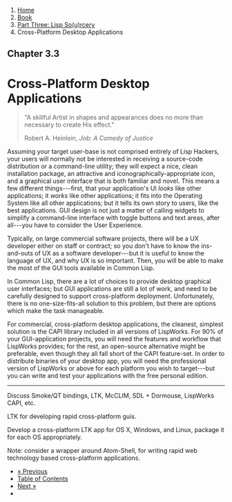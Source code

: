 <ol class="breadcrumb">
  <li><a href="/">Home</a></li>
  <li><a href="/book/">Book</a></li>
  <li><a href="/book/3-0-0-overview/">Part Three: Lisp So(u)rcery</a></li>
  <li class="active">Cross-Platform Desktop Applications</li>
</ol>

## Chapter 3.3

# Cross-Platform Desktop Applications

> "A skillful Artist in shapes and appearances does no more than necessary to create His effect."
> <footer>Robert A. Heinlein, <em>Job: A Comedy of Justice</em></footer>

Assuming your target user-base is not comprised entirely of Lisp Hackers, your users will normally not be interested in receiving a source-code distribution or a command-line utility; they will expect a nice, clean installation package, an attractive and iconographically-appropriate icon, and a graphical user interface that is both familiar and novel.  This means a few different things---first, that your application's UI *looks* like other applications; it *works* like other applications; it fits into the Operating System like all other applications; but it tells its own story to users, like the best applications.  GUI design is not just a matter of calling widgets to simplify a command-line interface with toggle buttons and text areas, after all---you have to consider the User Experience.

Typically, on large commercial software projects, there will be a UX developer either on staff or contract; so you don't have to know the ins-and-outs of UX as a software developer---but it is useful to know the language of UX, and why UX is so important.  Then, you will be able to make the most of the GUI tools available in Common Lisp.

In Common Lisp, there are a lot of choices to provide desktop graphical user interfaces; but GUI applications are still a lot of work, and need to be carefully designed to support cross-platform deployment.  Unfortunately, there is no one-size-fits-all solution to this problem, but there are options which make the task manageable.

For commercial, cross-platform desktop applications, the cleanest, simplest solution is the CAPI library included in all versions of LispWorks.  For 90% of your GUI-application projects, you will need the features and workflow that LispWorks provides; for the rest, an open-source alternative might be preferable, even though they all fall short of the CAPI feature-set.  In order to distribute binaries of your desktop app, you will need the professional version of LispWorks or above for each platform you wish to target---but you can write and test your applications with the free personal edition.

---

Discuss Smoke/QT bindings, LTK, McCLIM, SDL + Dormouse, LispWorks CAPI, etc.

LTK for developing rapid cross-platform guis.

Develop a cross-platform LTK app for OS X, Windows, and Linux, package it for each OS appropriately.

Note: consider a wrapper around Atom-Shell, for writing rapid web technology based cross-platform applications.

<ul class="pager">
  <li class="previous"><a href="/book/3-02-0-mobile/">&laquo; Previous</a></li>
  <li><a href="/book/">Table of Contents</a></li>
  <li class="next"><a href="/book/3-04-0-system-utils/">Next &raquo;</a><li>
</ul>
